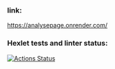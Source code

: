 ### link:
https://analysepage.onrender.com/

### Hexlet tests and linter status:
[![Actions Status](https://github.com/TheAlmightySolmyr/python-project-83/actions/workflows/hexlet-check.yml/badge.svg)](https://github.com/TheAlmightySolmyr/python-project-83/actions)